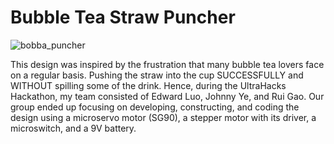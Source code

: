 # Bubble Tea Straw Puncher

![bobba_puncher](https://user-images.githubusercontent.com/33207203/47959830-142ede00-dfc4-11e8-9913-710d6385632f.jpg)

  This design was inspired by the frustration that many bubble tea lovers face on a regular basis. Pushing the straw into the cup SUCCESSFULLY and WITHOUT spilling some of the drink. Hence, during the UltraHacks Hackathon, my team consisted of Edward Luo, Johnny Ye, and Rui Gao. Our group ended up focusing on developing, constructing, and coding the design using a microservo motor (SG90), a stepper motor with its driver, a microswitch, and a 9V battery.
